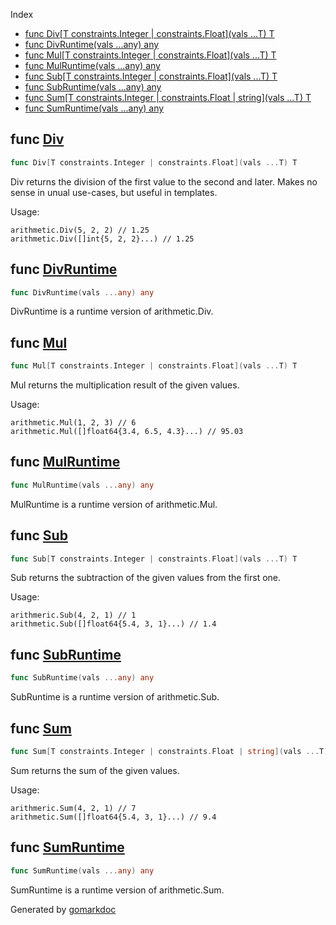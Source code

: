  Index

- [func Div[T constraints.Integer | constraints.Float](vals ...T) T](<#func-div>)
- [func DivRuntime(vals ...any) any](<#func-divruntime>)
- [func Mul[T constraints.Integer | constraints.Float](vals ...T) T](<#func-mul>)
- [func MulRuntime(vals ...any) any](<#func-mulruntime>)
- [func Sub[T constraints.Integer | constraints.Float](vals ...T) T](<#func-sub>)
- [func SubRuntime(vals ...any) any](<#func-subruntime>)
- [func Sum[T constraints.Integer | constraints.Float | string](vals ...T) T](<#func-sum>)
- [func SumRuntime(vals ...any) any](<#func-sumruntime>)


## func [Div](<https://github.com/kyoto-framework/zen/blob/master/tmp/zen/mathx/div.go#L19>)

```go
func Div[T constraints.Integer | constraints.Float](vals ...T) T
```

Div returns the division of the first value to the second and later. Makes no sense in unual use\-cases, but useful in templates.

Usage:

```
arithmetic.Div(5, 2, 2) // 1.25
arithmetic.Div([]int{5, 2, 2}...) // 1.25
```

## func [DivRuntime](<https://github.com/kyoto-framework/zen/blob/master/tmp/zen/mathx/div.go#L36>)

```go
func DivRuntime(vals ...any) any
```

DivRuntime is a runtime version of arithmetic.Div.

## func [Mul](<https://github.com/kyoto-framework/zen/blob/master/tmp/zen/mathx/mul.go#L18>)

```go
func Mul[T constraints.Integer | constraints.Float](vals ...T) T
```

Mul returns the multiplication result of the given values.

Usage:

```
arithmetic.Mul(1, 2, 3) // 6
arithmetic.Mul([]float64{3.4, 6.5, 4.3}...) // 95.03
```

## func [MulRuntime](<https://github.com/kyoto-framework/zen/blob/master/tmp/zen/mathx/mul.go#L35>)

```go
func MulRuntime(vals ...any) any
```

MulRuntime is a runtime version of arithmetic.Mul.

## func [Sub](<https://github.com/kyoto-framework/zen/blob/master/tmp/zen/mathx/sub.go#L18>)

```go
func Sub[T constraints.Integer | constraints.Float](vals ...T) T
```

Sub returns the subtraction of the given values from the first one.

Usage:

```
arithmeric.Sub(4, 2, 1) // 1
arithmetic.Sub([]float64{5.4, 3, 1}...) // 1.4
```

## func [SubRuntime](<https://github.com/kyoto-framework/zen/blob/master/tmp/zen/mathx/sub.go#L35>)

```go
func SubRuntime(vals ...any) any
```

SubRuntime is a runtime version of arithmetic.Sub.

## func [Sum](<https://github.com/kyoto-framework/zen/blob/master/tmp/zen/mathx/sum.go#L17>)

```go
func Sum[T constraints.Integer | constraints.Float | string](vals ...T) T
```

Sum returns the sum of the given values.

Usage:

```
arithmeric.Sum(4, 2, 1) // 7
arithmetic.Sum([]float64{5.4, 3, 1}...) // 9.4
```

## func [SumRuntime](<https://github.com/kyoto-framework/zen/blob/master/tmp/zen/mathx/sum.go#L34>)

```go
func SumRuntime(vals ...any) any
```

SumRuntime is a runtime version of arithmetic.Sum.



Generated by [gomarkdoc](<https://github.com/princjef/gomarkdoc>)
